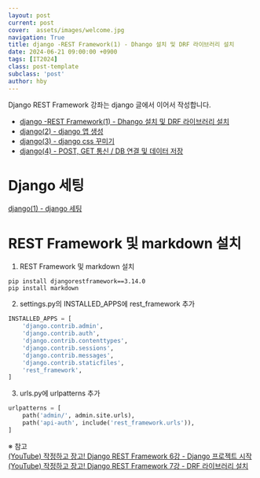 ```yaml
---
layout: post
current: post
cover:  assets/images/welcome.jpg
navigation: True
title: django -REST Framework(1) - Dhango 설치 및 DRF 라이브러리 설치
date: 2024-06-21 09:00:00 +0900
tags: [IT2024]
class: post-template
subclass: 'post'
author: hby
---
```


<span class="table-of-contents-list">Django REST Framework 강좌는 django 글에서 이어서 작성합니다.</span>
<ul class="table-of-contents-list">
    <li><a href="./it2024-django-RESTFramework-page1">django -REST Framework(1) - Dhango 설치 및 DRF 라이브러리 설치</a></li>
    <li><a href="./it2024-django-page2">django(2) - django 앱 생성</a></li>
    <li><a href="./it2024-django-page3">django(3) - django css 꾸미기</a></li>
    <li><a href="./it2024-django-page4">django(4) - POST, GET 통신 / DB 연결 및 데이터 저장</a></li>
</ul>


# Django 세팅 
<a href="./it2024-django-page1">django(1) - django 세팅</a>

# REST Framework 및 markdown 설치
1. REST Framework 및 markdown 설치

```
pip install djangorestframework==3.14.0
pip install markdown
```


2. settings.py의 INSTALLED_APPS에 rest_framework 추가

```python
INSTALLED_APPS = [
    'django.contrib.admin',
    'django.contrib.auth',
    'django.contrib.contenttypes',
    'django.contrib.sessions',
    'django.contrib.messages',
    'django.contrib.staticfiles',
    'rest_framework',
]
```

3. urls.py에 urlpatterns 추가

```python
urlpatterns = [
    path('admin/', admin.site.urls),
    path('api-auth', include('rest_framework.urls')),
]
```

※ 참고<br>
[(YouTube) 작정하고 장고! Django REST Framework 6강 - Django 프로젝트 시작](https://youtu.be/G-nWsddnoDI?si=60Wu7WEzznqF1VN-)<br>
[(YouTube) 작정하고 장고! Django REST Framework 7강 - DRF 라이브러리 설치](https://youtu.be/JY68wovx9Zw?si=lXAiWhFbfasNsFA5)<br>